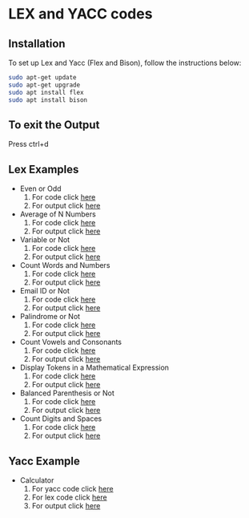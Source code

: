 # LEX and YACC codes

## Installation

To set up Lex and Yacc (Flex and Bison), follow the instructions below:

   ```bash
   sudo apt-get update
   sudo apt-get upgrade
   sudo apt install flex
   sudo apt install bison
   ```
## To exit the Output
Press ctrl+d

## Lex Examples
- Even or Odd
  1. For code click [here](lex/even_odd/evenOdd.l)
  2. For output click [here](/outputs/lex/1.png)
- Average of N Numbers
  1. For code click [here](lex/average/average.l)
  2. For output click [here](/outputs/lex/2.png)
- Variable or Not
  1. For code click [here](lex/Variable_or_not/var.l)
  2. For output click [here](/outputs/lex/3.png)
- Count Words and Numbers
  1. For code click [here](lex/count_word_num/count.l)
  2. For output click [here](/outputs/lex/4.png)
- Email ID or Not
  1. For code click [here](lex/email/email.l)
  2. For output click [here](/outputs/lex/5.png)
- Palindrome or Not
  1. For code click [here](lex/palindrome/palindrome.l)
  2. For output click [here](/outputs/lex/6.png)
- Count Vowels and Consonants
  1. For code click [here](lex/vowel_consonat_count/count.l)
  2. For output click [here](/outputs/lex/7.png)
- Display Tokens in a Mathematical Expression
  1. For code click [here](lex/math_token/math.l)
  2. For output click [here](/outputs/lex/8.png)
- Balanced Parenthesis or Not
  1. For code click [here](lex/balanced_para/balanced.l)
  2. For output click [here](/outputs/lex/9.png)
- Count Digits and Spaces
  1. For code click [here](lex/digit_space_count/count.l)
  2. For output click [here](/outputs/lex/10.png)

## Yacc Example
- Calculator
  1. For yacc code click [here](/yacc/calc/calc.y)
  2. For lex code click [here](/yacc/calc/calc.l)
  3. For output click [here](/outputs/yaac/calc.png)

